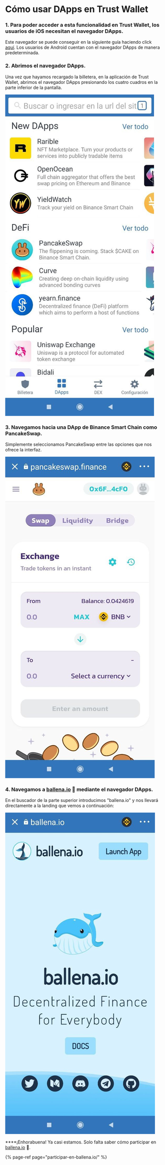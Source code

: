 # Cómo usar DApps en Trust Wallet



### 1. Para poder acceder a esta funcionalidad en Trust Wallet, los usuarios de iOS necesitan el navegador DApps.

Este navegador se puede conseguir en la siguiente guía haciendo click [aquí](https://community.trustwallet.com/t/how-to-use-the-dapp-browser-on-ios/69390?ref=JLI1VBLA&utm_source=TrustTwitter&utm_medium=TrustSocial&utm_campaign=TrustSocial). Los usuarios de Android cuentan con el navegador DApps de manera predeterminada.



### 2. Abrimos el navegador DApps.

Una vez que hayamos recargado la billetera, en la aplicación de Trust Wallet, abrimos el navegador DApps presionando los cuatro cuadros en la parte inferior de la pantalla.



![](../../../../.gitbook/assets/photo6003629256741074233.jpg)



### 3. Navegamos hacia una DApp de Binance Smart Chain como PancakeSwap.

Simplemente seleccionamos PancakeSwap entre las opciones que nos ofrece la interfaz. 



![](../../../../.gitbook/assets/photo6003629256741074232.jpg)



### 4. Navegamos a [ballena.io](https://ballena.io/) 🐋 mediante el navegador DApps.

En el buscador de la parte superior introducimos "ballena.io" y nos llevará directamente a la landing que vemos a continuación:



![](../../../../.gitbook/assets/photo6003629256741074236.jpg)



 ****¡Enhorabuena! Ya casi estamos. Solo falta saber cómo participar en [ballena.io](https://ballena.io/) 🐋.

{% page-ref page="participar-en-ballena.io/" %}





